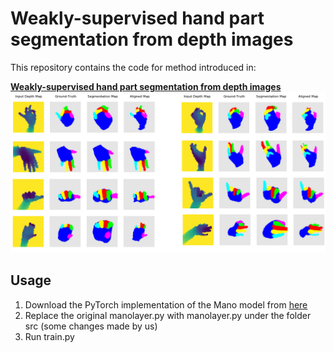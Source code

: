 # **Weakly-supervised hand part segmentation from depth images**
This repository contains the code for method introduced in:  

[**Weakly-supervised hand part segmentation from depth images**](https://arxiv.org/)  
![Architecture sketch for the introduced system](./data/qualitative.png) 


## Usage
1. Download the PyTorch implementation of the Mano model from [here](https://github.com/hassony2/manopth)
2. Replace the original manolayer.py with manolayer.py under the folder src (some changes made by us)
3. Run train.py
